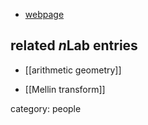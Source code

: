 

* [webpage](https://people.math.osu.edu/goss.3/)

## related $n$Lab entries

* [[arithmetic geometry]]

* [[Mellin transform]]

category: people
